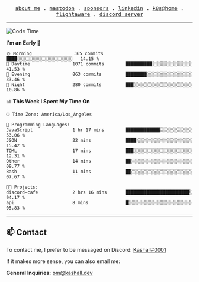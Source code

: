 <p align="center">
  <samp>
    <a href="https://jordanjones.org/">about me</a> .
    <a href="https://mastodon.social/@kashall">mastodon</a> .
    <a href="https://github.com/sponsors/kashalls">sponsors</a> .
    <a href="https://linkedin.com/in/jordpjones">linkedin</a> .
    <a href="https://github.com/kashalls/home-cluster">k8s@home</a> .
    <a href="https://flightaware.com/adsb/stats/user/kashalls">flightaware</a> .
    <a href="https://discord.gg/ctgrp8k">discord server</a>
  </samp>
</p>

---

<!--START_SECTION:waka-->
![Code Time](http://img.shields.io/badge/Code%20Time-1%2C270%20hrs%2031%20mins-blue)

**I'm an Early 🐤** 

```text
🌞 Morning                365 commits         ████░░░░░░░░░░░░░░░░░░░░░   14.15 % 
🌆 Daytime                1071 commits        ██████████░░░░░░░░░░░░░░░   41.53 % 
🌃 Evening                863 commits         ████████░░░░░░░░░░░░░░░░░   33.46 % 
🌙 Night                  280 commits         ███░░░░░░░░░░░░░░░░░░░░░░   10.86 % 
```


📊 **This Week I Spent My Time On** 

```text
🕑︎ Time Zone: America/Los_Angeles

💬 Programming Languages: 
JavaScript               1 hr 17 mins        █████████████░░░░░░░░░░░░   53.06 % 
JSON                     22 mins             ████░░░░░░░░░░░░░░░░░░░░░   15.42 % 
TOML                     17 mins             ███░░░░░░░░░░░░░░░░░░░░░░   12.31 % 
Other                    14 mins             ██░░░░░░░░░░░░░░░░░░░░░░░   09.77 % 
Bash                     11 mins             ██░░░░░░░░░░░░░░░░░░░░░░░   07.67 % 

🐱‍💻 Projects: 
discord-cafe             2 hrs 16 mins       ████████████████████████░   94.17 % 
api                      8 mins              █░░░░░░░░░░░░░░░░░░░░░░░░   05.83 % 
```


<!--END_SECTION:waka-->

---

## 📫 Contact

To contact me, I prefer to be messaged on Discord:  [Kashall#0001](https://discord.com/users/201077739589992448)

If it makes more sense, you can also email me:

**General Inquiries:** pm@kashall.dev  
